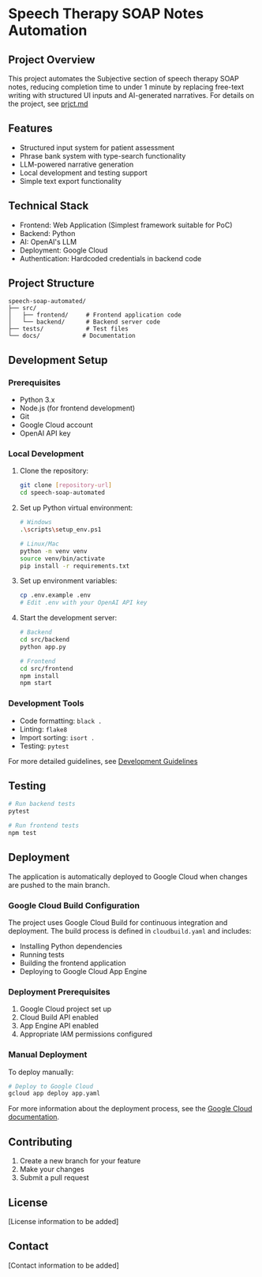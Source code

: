 # Speech Therapy SOAP Notes Automation

## Project Overview
This project automates the Subjective section of speech therapy SOAP notes, reducing completion time to under 1 minute by replacing free-text writing with structured UI inputs and AI-generated narratives.
For details on the project, see [prjct.md](prjct.md)

## Features
- Structured input system for patient assessment
- Phrase bank system with type-search functionality
- LLM-powered narrative generation
- Local development and testing support
- Simple text export functionality

## Technical Stack
- Frontend: Web Application (Simplest framework suitable for PoC)
- Backend: Python
- AI: OpenAI's LLM
- Deployment: Google Cloud
- Authentication: Hardcoded credentials in backend code

## Project Structure
```
speech-soap-automated/
├── src/
│   ├── frontend/     # Frontend application code
│   └── backend/      # Backend server code
├── tests/            # Test files
└── docs/            # Documentation
```

## Development Setup

### Prerequisites
- Python 3.x
- Node.js (for frontend development)
- Git
- Google Cloud account
- OpenAI API key

### Local Development
1. Clone the repository:
   ```bash
   git clone [repository-url]
   cd speech-soap-automated
   ```

2. Set up Python virtual environment:
   ```bash
   # Windows
   .\scripts\setup_env.ps1

   # Linux/Mac
   python -m venv venv
   source venv/bin/activate
   pip install -r requirements.txt
   ```

3. Set up environment variables:
   ```bash
   cp .env.example .env
   # Edit .env with your OpenAI API key
   ```

4. Start the development server:
   ```bash
   # Backend
   cd src/backend
   python app.py

   # Frontend
   cd src/frontend
   npm install
   npm start
   ```

### Development Tools
- Code formatting: `black .`
- Linting: `flake8`
- Import sorting: `isort .`
- Testing: `pytest`

For more detailed guidelines, see [Development Guidelines](docs/development_guidelines.md)

## Testing
```bash
# Run backend tests
pytest

# Run frontend tests
npm test
```

## Deployment
The application is automatically deployed to Google Cloud when changes are pushed to the main branch.

### Google Cloud Build Configuration
The project uses Google Cloud Build for continuous integration and deployment. The build process is defined in `cloudbuild.yaml` and includes:
- Installing Python dependencies
- Running tests
- Building the frontend application
- Deploying to Google Cloud App Engine

### Deployment Prerequisites
1. Google Cloud project set up
2. Cloud Build API enabled
3. App Engine API enabled
4. Appropriate IAM permissions configured

### Manual Deployment
To deploy manually:
```bash
# Deploy to Google Cloud
gcloud app deploy app.yaml
```

For more information about the deployment process, see the [Google Cloud documentation](https://cloud.google.com/build/docs).

## Contributing
1. Create a new branch for your feature
2. Make your changes
3. Submit a pull request

## License
[License information to be added]

## Contact
[Contact information to be added] 